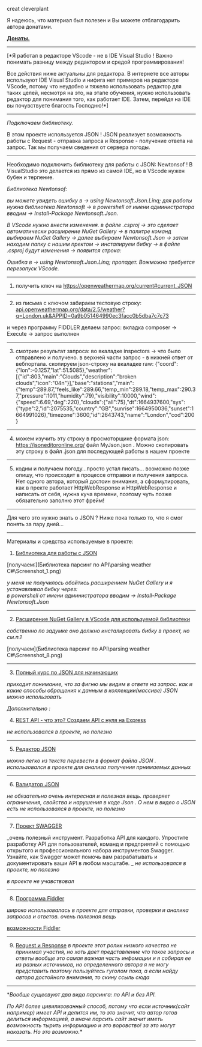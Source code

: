 creat cleverplant

Я надеюсь, что материал был полезен и Вы можете отблагодарить автора донатами.

**[Донаты.](https://yoomoney.ru/to/41001197327567)**

_______________________________________________________________________________________________________

[*Я работал в редакторе VScode - не в IDE Visual Studio ! 
Важно понимать разницу между редактором и средой программирования! 

Все действия ниже актуальны для редактора. В интернете все авторы используют IDE Visual Studio 
и нифига нет примеров на редакторе VScode, потому что неудобно и тяжело использовать редактор 
для таких целей, несмотря на это, на этапе обучения, нужно использовать редактор для понимания 
того, как работает IDE. Затем, перейдя на IDE вы почувствуете благость Господню!*]

________________________________________________________________________________________________________

*Подключаем библиотеку.* 

В этом проекте используется JSON ! 
JSON реализует возможность работы с Request - отправка запроса и Response - получение ответа на запрос.
Так мы получаем сведения от сервера погоды.

_________________________________________________________________________________________________________

Необходимо подключить библиотеку для работы с JSON: Newtonsof !
В VisualStudio это делается из прямо из самой IDE, но в VScode нужен бубен и терпение.

_Библиотека Newtonsof:_


_вы можете увидеть ошибку в -> using Newtonsoft.Json.Linq;
для работы нужна библиотека Newtonsoft -> в powershell от имени администратора вводим -> 
Install-Package Newtonsoft.Json._ 

_В VScode нужно внести изменения. в файле .csproj -> это сделает автоматически расширение NuGet Gallery
-> в палитре команд выбираем NuGet Gallery 
-> далее выбираем Newtonsoft.Json -> затем находим папку с нашим пректом -> инсталируем бибку
-> в файле .csproj будут изменения -> появится строка:  
<ItemGroup>
    <PackageReference Include="Newtonsoft.Json" Version="13.0.1" />
</ItemGroup>_

_Ошибка в -> using Newtonsoft.Json.Linq; пропадет. Вожможно требуется перезапуск VScode._

--------------------------------------------------------------------------------------------------------

1. получить ключ на https://openweathermap.org/current#current_JSON
--------------------------------------------------------------------------------------------------------------------

2. из письма с ключом забираем тестовую строку:
 [api.openweathermap.org/data/2.5/weather?q=London,uk&APPID=0a9b051464990ec3facc0b5dba7c7c73](http://api.openweathermap.org/data/2.5/weather?q=London,uk&units=metric&APPID=0a9b051464990ec3facc0b5dba7c7c73)

 и через программу FIDDLER делаем запрос: вкладка composer -> Execute -> запрос выполнен


-------------------------------------------------------------------

3. смотрим результат запроса: во вкаладке inspectors -> что было отправлено и получено. 
в верхней части запрос - в нижней ответ от вебпортала. 
скопируем json-строку на вкаладке raw: 
{"coord":{"lon":-0.1257,"lat":51.5085},"weather":[{"id":803,"main":"Clouds","description":"broken clouds","icon":"04n"}],"base":"stations","main":{"temp":289.87,"feels_like":289.66,"temp_min":289.18,"temp_max":290.37,"pressure":1011,"humidity":79},"visibility":10000,"wind":{"speed":6.69,"deg":220},"clouds":{"all":75},"dt":1664937600,"sys":{"type":2,"id":2075535,"country":"GB","sunrise":1664950036,"sunset":1664991026},"timezone":3600,"id":2643743,"name":"London","cod":200}
----------------------------------------------------------------------------------------------------------------------
4. можем изучить эту строку в просмоторщике формата json:  
https://jsoneditoronline.org/
файл MyJson.json . Можно скопировать эту строку в файл .json для последующей работы в нашем проекте 
----------------------------------------------------------------------------------------------------------------------
5. кодим и получаем погоду...просто устал писать... 
возможно позже опишу, что происходит в процессе отправки и получения запроса. 
Нет одного автора, который достоин внимания, а сформулировать, как в пректе работает HttpWebResponse и HttpWebResponse и написать от себя, нужна куча времени, поэтому чуть позже обязательно заполню этот фрейм!  

-----------------------------------------------------------------------------------------------------------------------

Для чего это нужно знать о JSON ? 
Ниже пока только то, что я смог понять за пару дней...
____________________________________________________________________________________________________________________________________________________________
Материалы и средства используемые в проекте:

1. [Библиотека для работы с JSON](https://www.newtonsoft.com/json)

[получаем:](Библиотека парсинг по API\parsing weather C#\Screenshot_1.png)

_у меня не получилось обойтись расширением NuGet Gallery и я устанавливал бибку через:  
в powershell от имени администратора вводим -> Install-Package Newtonsoft.Json_
____________________________________________________________________________________________________________________________________________________________

2. [Расширение NuGet Gallery в VScode для используемой библиотеки](https://marketplace.visualstudio.com/items?itemName=patcx.vscode-nuget-gallery)

_собственно по задумке оно должно инсталировать бибку в проект, но см.п.1_

[получаем](Библиотека парсинг по API\parsing weather C#\Screenshot_8.png)
__________________________________________________________________________________________________________________________________________________________

3. [Полный курс по JSON для начинающих](https://www.youtube.com/watch?v=T-xXWXeqc2M&t=40s)

_приходит понимание, что за фигню мы видим в ответе на запрос. как и какие способы обращения к данным в коллекции(массиве) 
JSON можно использовать_ 

_Дополнительно :_

4. [REST API - что это? Создаем API с нуля на Express](https://www.youtube.com/watch?v=lzQIhjElV_g) 

_не использовался в проекте, но полезно_

________________________________________________________________________________________________________________________________________________________

5. [Редактор JSON](https://jsoneditoronline.org/)

_можно легко из текста перевести в формат файла JSON . использовался в проекте для анализа получения прнимаемых данных_
________________________________________________________________________________________________________________________________________________________

6. [Валидатор JSON](https://jsonschemalint.com/)

 _не обязательно_
_очень интересная и полезная вещь. проверяет ограничения, свойства и нарушения в коде Json . О нем в видео о JSON есть_
_не использовался в проекте, но полезно_
________________________________________________________________________________________________________________________________________________________

7. [Проект SWAGGER](https://swagger.io/)

_очень полезный инструмент. Разработка API для каждого. 
Упростите разработку API для пользователей, команд и предприятий с помощью 
открытого и профессионального набора инструментов Swagger. 
Узнайте, как Swagger может помочь вам разрабатывать и документировать ваши API в любом масштабе. _
_не использовался в проекте, но полезно_

_в проекте не учавствовал_
_____________________________________________________________________________________________________________________________________________________


8. [Программа Fiddler](https://www.telerik.com/fiddler)

_широко использовалась в проекте для отправки, проверки и аналика запросов и ответов. очень полезная вещь_

  [возможности Fiddler](https://habr.com/ru/post/554562/)

_______________________________________________________________________________________________________________________________________________________

9. [Request и Response](https://www.youtube.com/watch?v=nJvch8qzkXk)
_в проекте этот ролик низкого качества не принимал участия, но хоть дает представление что такое запросы и ответы_
_вообще это самая важная часть инфомации и я собирал ее из разных источников, но определенного автора я не могу представить
поэтому пользуйтесь гуголом пока, а если найду автора достойного внимания, то скину ссыль сюда_

_____________________________________________________________________________________________________________________________________________________

*_Вообще сущесвуют два вида парсинга: по API и без API._ 

_По API более цивилизованный способ, потому что если источник(сайт например)
имеет API и делится им, то это значит, что автор готов делиться информацией, а иначе парсить сайт значит иметь возможность
тырить информацию и это воровство! за это могут наказать. Но это возможно._*

_____________________________________________________________________________________________________________________________________________________













